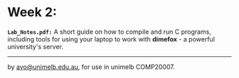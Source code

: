 Week 2:
=======

**`Lab_Notes.pdf:`**  A short guide on how to compile and run C
programs, including tools for using your laptop to work with
**dimefox** - a powerful university's server.  

-------------------------------------------------------------
by avo@unimelb.edu.au, for use in unimelb COMP20007.

